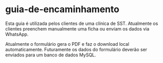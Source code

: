 # guia-de-encaminhamento
Esta guia é utilizada pelos clientes de uma clínica de SST. Atualmente os clientes preenchem manualmente uma ficha ou enviam os dados via WhatsApp.

Atualmente o formulário gera o PDF e faz o download local automaticamente. Futuramente os dados do formulário deverão ser enviados para um banco de dados MySQL.
